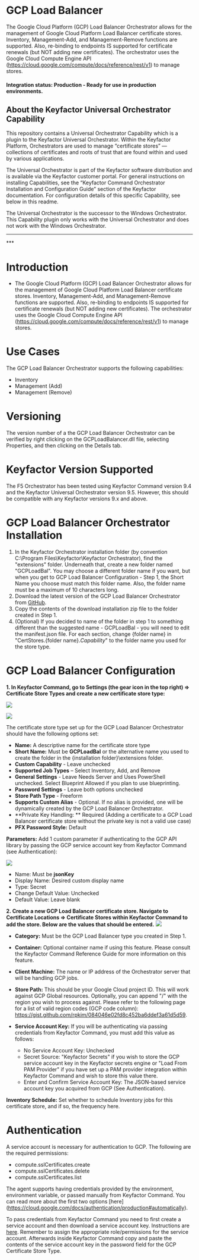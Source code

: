 # GCP Load Balancer

The Google Cloud Platform (GCP) Load Balancer Orchestrator allows for the management of Google Cloud Platform Load Balancer certificate stores.  Inventory, Management-Add, and Management-Remove functions are supported.  Also, re-binding to endpoints IS supported for certificate renewals (but NOT adding new certificates).  The orchestrator uses the Google Cloud Compute Engine API (https://cloud.google.com/compute/docs/reference/rest/v1) to manage stores.

#### Integration status: Production - Ready for use in production environments.

## About the Keyfactor Universal Orchestrator Capability

This repository contains a Universal Orchestrator Capability which is a plugin to the Keyfactor Universal Orchestrator. Within the Keyfactor Platform, Orchestrators are used to manage “certificate stores” &mdash; collections of certificates and roots of trust that are found within and used by various applications.

The Universal Orchestrator is part of the Keyfactor software distribution and is available via the Keyfactor customer portal. For general instructions on installing Capabilities, see the “Keyfactor Command Orchestrator Installation and Configuration Guide” section of the Keyfactor documentation. For configuration details of this specific Capability, see below in this readme.

The Universal Orchestrator is the successor to the Windows Orchestrator. This Capability plugin only works with the Universal Orchestrator and does not work with the Windows Orchestrator.

---

﻿***

# Introduction 
- The Google Cloud Platform (GCP) Load Balancer Orchestrator allows for the management of Google Cloud Platform Load Balancer certificate stores.  Inventory, Management-Add, and Management-Remove functions are supported.  Also, re-binding to endpoints IS supported for certificate renewals (but NOT adding new certificates).  The orchestrator uses the Google Cloud Compute Engine API (https://cloud.google.com/compute/docs/reference/rest/v1) to manage stores.



# Use Cases

The GCP Load Balancer Orchestrator supports the following capabilities:

- Inventory
- Management (Add)
- Management (Remove)



# Versioning

The version number of a the GCP Load Balancer Orchestrator can be verified by right clicking on the GCPLoadBalancer.dll file, selecting Properties, and then clicking on the Details tab.



# Keyfactor Version Supported

The F5 Orchestrator has been tested using Keyfactor Command version 9.4 and the Keyfactor Universal Orchestrator version 9.5.  However, this should be compatible with any Keyfactor versions 9.x and above.



# GCP Load Balancer Orchestrator Installation

1. In the Keyfactor Orchestrator installation folder (by convention C:\Program Files\Keyfactor\Keyfactor Orchestrator), find the "extensions" folder. Underneath that, create a new folder named "GCPLoadBal".  You may choose a different folder name if you want, but when you get to GCP Load Balancer Configuration - Step 1, the Short Name you choose must match this folder name.  Also, the folder name must be a maximum of 10 characters long.
2. Download the latest version of the GCP Load Balancer Orchestrator from [GitHub](https://github.com/Keyfactor/gcp-loadbalancer-orchestrator).
3. Copy the contents of the download installation zip file to the folder created in Step 1.
4. (Optional) If you decided to name of the folder in step 1 to something different than the suggested name - GCPLoadBal - you will need to edit the manifest.json file.  For each section, change {folder name} in "CertStores.{folder name}.*Capability*" to the folder name you used for the store type.  



# GCP Load Balancer Configuration

**1. In Keyfactor Command, go to Settings (the gear icon in the top right) => Certificate Store Types and create a new certificate store type:**

![](images/image1.png)

![](images/image2.png)

The certificate store type set up for the GCP Load Balancer Orchestrator should have the following options set:

- **Name:** A descriptive name for the certificate store type
- **Short Name:** Must be **GCPLoadBal** or the alternative name you used to create the folder in the {installation folder}\extensions folder.
- **Custom Capability** - Leave unchecked
- **Supported Job Types** – Select Inventory, Add, and Remove
- **General Settings** - Leave Needs Server and Uses PowerShell unchecked.  Select Blueprint Allowed if you plan to use blueprinting.
- **Password Settings** - Leave both options unchecked
- **Store Path Type** - Freeform
- **Supports Custom Alias** - Optional.  If no alias is provided, one will be dynamically created by the GCP Load Balancer Orchestrator.
- **Private Key Handling: ** Required (Adding a certificate to a GCP Load Balancer certificate store without the private key is not a valid use case)
- **PFX Password Style:** Default

**Parameters:** Add 1 custom parameter if authenticating to the GCP API library by passing the GCP service account key from Keyfactor Command (see Authentication):

![](images/image3.png)

- Name: Must be **jsonKey**
- Display Name: Desired custom display name
- Type: Secret
- Change Default Value: Unchecked
- Default Value: Leave blank



**2. Create a new GCP Load Balancer certificate store.  Navigate to Certificate Locations =\> Certificate Stores within Keyfactor Command to add the store. Below are the values that should be entered.**
![](images/image4.png)

- **Category:** Must be the GCP Load Balancer type you created in Step 1.

- **Container:** Optional container name if using this feature.  Please consult the Keyfactor Command Reference Guide for more information on this feature.

- **Client Machine:** The name or IP address of the Orchestrator server that will be handling GCP jobs.

- **Store Path:** This should be your Google Cloud project ID.  This will work against GCP Global resources.  Optionally, you can append "/" with the region you wish to process against.  Please refer to the following page for a list of valid region codes (GCP code column): https://gist.github.com/rpkim/084046e02fd8c452ba6ddef3a61d5d59.

- **Service Account Key:** If you will be authenticating via passing credentials from Keyfactor Command, you must add this value as follows:
  - No Service Account Key: Unchecked
  - Secret Source: "Keyfactor Secrets" if you wish to store the GCP service account key in the Keyfactor secrets engine or "Load From PAM Provider" if you have set up a PAM provider integration within Keyfactor Command and wish to store this value there.
  - Enter and Confirm Service Account Key: The JSON-based service account key you acquired from GCP (See Authentication).

**Inventory Schedule:** Set whether to schedule Inventory jobs for this certificate store, and if so, the frequency here.



# Authentication

A service account is necessary for authentication to GCP.  The following are the required permissions:
- compute.sslCertificates.create
- compute.sslCertificates.delete
- compute.sslCertificates.list

The agent supports having credentials provided by the environment, environment variable, or passed manually from Keyfactor Command.  You can read more about the first two options [here] (https://cloud.google.com/docs/authentication/production#automatically).

To pass credentials from Keyfactor Command you need to first create a service account and then download a service account key.  Instructions are [here](https://cloud.google.com/docs/authentication/production#manually).  Remember to assign the appropriate role/permissions for the service account.  Afterwards inside Keyfactor Command copy and paste the contents of the service account key in the password field for the GCP Certificate Store Type.
